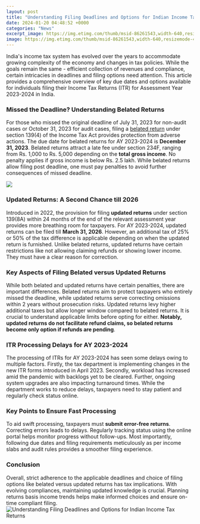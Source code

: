 ```yaml
---
layout: post
title: "Understanding Filing Deadlines and Options for Indian Income Tax Returns"
date: 2024-01-20 04:48:52 +0000
categories: "News"
excerpt_image: https://img.etimg.com/thumb/msid-86261543,width-640,resizemode-4,imgsize-12910/what-are-the-new-deadlines-for-filing-itrs.jpg
image: https://img.etimg.com/thumb/msid-86261543,width-640,resizemode-4,imgsize-12910/what-are-the-new-deadlines-for-filing-itrs.jpg
---
```


India's income tax system has evolved over the years to accommodate growing complexity of the economy and changes in tax policies. While the goals remain the same - efficient collection of revenues and compliance, certain intricacies in deadlines and filing options need attention. This article provides a comprehensive overview of key due dates and options available for individuals filing their Income Tax Returns (ITR) for Assessment Year 2023-2024 in India.
### Missed the Deadline? Understanding Belated Returns  
For those who missed the original deadline of July 31, 2023 for non-audit cases or October 31, 2023 for audit cases, filing a [belated return](https://store.fi.io.vn/chihuahuas-christmas-lights-funny-xmas-dog-lover-104-chihuahua-dog) under section 139(4) of the Income Tax Act provides protection from adverse actions. The due date for belated returns for AY 2023-2024 is **December 31, 2023**. Belated returns attract a late fee under section 234F, ranging from Rs. 1,000 to Rs. 5,000 depending on the **total gross income**. No penalty applies if gross income is below Rs. 2.5 lakh. While belated returns allow filing post deadline, one must pay penalties to avoid further consequences of missed deadline.

![](https://pgaca.in/wp-content/uploads/2020/08/Untitled-design-3.jpg)
### Updated Returns: A Second Chance till 2026
Introduced in 2022, the provision for filing **updated returns** under section 139(8A) within 24 months of the end of the relevant assessment year provides more breathing room for taxpayers. For AY 2023-2024, updated returns can be filed till **March 31, 2026**. However, an additional tax of 25% or 50% of the tax difference is applicable depending on when the updated return is furnished. Unlike belated returns, updated returns have certain restrictions like not allowing claiming refunds or showing lower income. They must have a clear reason for correction.
### Key Aspects of Filing Belated versus Updated Returns  
While both belated and updated returns have certain penalties, there are important differences. Belated returns aim to protect taxpayers who entirely missed the deadline, while updated returns serve correcting omissions within 2 years without prosecution risks. Updated returns levy higher additional taxes but allow longer window compared to belated returns. It is crucial to understand applicable limits before opting for either. **Notably, updated returns do not facilitate refund claims, so belated returns become only option if refunds are pending**.
### ITR Processing Delays for AY 2023-2024 
The processing of ITRs for AY 2023-2024 has seen some delays owing to multiple factors. Firstly, the tax department is implementing changes in the new ITR forms introduced in April 2023. Secondly, workload has increased amid the pandemic with backlogs yet to be cleared. Further, ongoing system upgrades are also impacting turnaround times. While the department works to reduce delays, taxpayers need to stay patient and regularly check status online. 
### Key Points to Ensure Fast Processing
To aid swift processing, taxpayers must **submit error-free returns**. Correcting errors leads to delays. Regularly tracking status using the online portal helps monitor progress without follow-ups. Most importantly, following due dates and filing requirements meticulously as per income slabs and audit rules provides a smoother filing experience.
### Conclusion
Overall, strict adherence to the applicable deadlines and choice of filing options like belated versus updated returns has tax implications. With evolving compliances, maintaining updated knowledge is crucial. Planning returns basis income trends helps make informed choices and ensure on-time compliant filing.
![Understanding Filing Deadlines and Options for Indian Income Tax Returns](https://img.etimg.com/thumb/msid-86261543,width-640,resizemode-4,imgsize-12910/what-are-the-new-deadlines-for-filing-itrs.jpg)